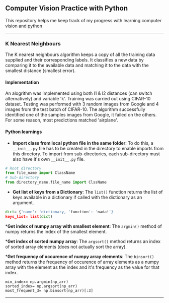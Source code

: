 ## Computer Vision Practice with Python
This repository helps me keep track of my progress with learning computer vision and python

---------------------------------------------------------------------------------------------------
### K Nearest Neighbours
The K nearest neighbours algorithm keeps a copy of all the training data supplied and their corresponding labels. It classifies a new data by comparing it to the available data and matching it to the data with the smallest distance (smallest error).

#### Implementation
An alogrithm was implemented using both l1 & l2 distances (can switch alternatively) and variable 'k'. 
Training was carried out using CIFAR-10 dataset.
Testing was performed with 3 random images from Google and 4 images from the test batch of CIFAR-10.
The algorithm successfully identified one of the samples images from Google, it failed on the others. For some reason, most predictions matched 'airplane'.

#### Python learnings
* __Import class from local python file in the same folder__: To do this, a `__init__.py` file has to be created in the directory to enable imports from this directory. To import from sub-directories, each sub-directory must also have it's own `__init__.py` file.
```python
# Root directory
from file_name import ClassName
# Sub-directory
from directory_nsme.file_name import ClssName
```

* __Get list of keys from a Dictionary__: The `list()` function returns the list of keys available in a dictionary if called with the dictionary as an argument.
```python
dict= {'name': 'dictionary, 'function': 'nada!'}
keys_list= list(dict)
```

*__Get index of numpy array with smallest element__: The `argmin()` method of numpy returns the index of the smallest element.

*__Get index of sorted numpy array__: The `argsort()` method returns an index of sorted array elements (does not actually sort the array).

*__Get frequency of occurence of numpy array elements__: The `binsort()` method returns the frequency of occurence of array elements as a numpy array with the element as the index and it's frequency as the value for that index.

```
min_index= np.argmin(np_arr)
sorted_index= np.argsort(np_arr)
most_frequent_3= np.binsort(np_arr)[:3]
```
---------------------------------------------------------------------------------------------------
